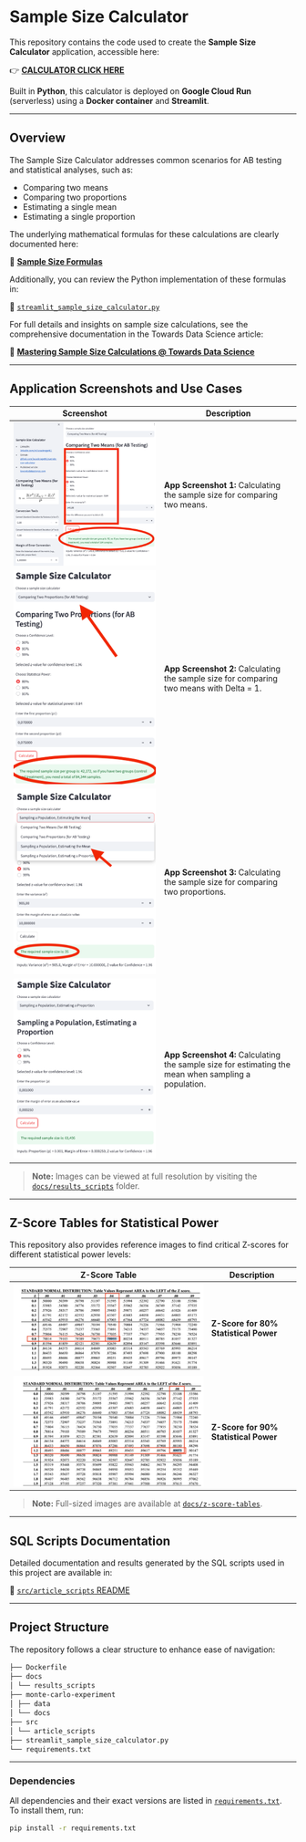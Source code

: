 # Sample Size Calculator

This repository contains the code used to create the **Sample Size Calculator** application, accessible here:

👉 [**CALCULATOR CLICK HERE**](http://ec2-56-125-4-40.sa-east-1.compute.amazonaws.com:8080/)  

Built in **Python**, this calculator is deployed on **Google Cloud Run** (serverless) using a **Docker container** and **Streamlit**.

---

## Overview

The Sample Size Calculator addresses common scenarios for AB testing and statistical analyses, such as:
- Comparing two means
- Comparing two proportions
- Estimating a single mean
- Estimating a single proportion

The underlying mathematical formulas for these calculations are clearly documented here:

🧮 [**Sample Size Formulas**](./docs/README.md)

Additionally, you can review the Python implementation of these formulas in:

🐍 [`streamlit_sample_size_calculator.py`](./streamlit_sample_size_calculator.py)

For full details and insights on sample size calculations, see the comprehensive documentation in the Towards Data Science article:

📖 [**Mastering Sample Size Calculations @ Towards Data Science**](https://towardsdatascience.com/mastering-sample-size-calculations-75afcddd2ff3)

---

## Application Screenshots and Use Cases

| Screenshot | Description |
|------------|-------------|
| ![Two Means](./docs/app_screenshots/a.app_two_means.png) | **App Screenshot 1:** Calculating the sample size for comparing two means. |
| ![Two Means Delta](./docs/app_screenshots/b.app_two_props.webp) | **App Screenshot 2:** Calculating the sample size for comparing two means with Delta = 1. |
| ![Two Proportions](./docs/app_screenshots/c.app_one_mean.webp) | **App Screenshot 3:** Calculating the sample size for comparing two proportions. |
| ![One Mean Estimation](./docs/app_screenshots/d.app_one_prop.webp) | **App Screenshot 4:** Calculating the sample size for estimating the mean when sampling a population. |

> **Note:** Images can be viewed at full resolution by visiting the [`docs/results_scripts`](./docs/results_scripts/) folder.

---

## Z-Score Tables for Statistical Power

This repository also provides reference images to find critical Z-scores for different statistical power levels:

| Z-Score Table | Description |
|---------------|-------------|
| ![80% Power](./docs/z-score-tables/z_score_stat_power_80.webp) | **Z-Score for 80% Statistical Power** |
| ![90% Power](./docs/z-score-tables/z_score_stat_power_90.png) | **Z-Score for 90% Statistical Power** |

> **Note:** Full-sized images are available at [`docs/z-score-tables`](./docs/z-score-tables).

---

## SQL Scripts Documentation

Detailed documentation and results generated by the SQL scripts used in this project are available in:

📑 [`src/article_scripts` README](./src/article_scripts/README.md)

---

## Project Structure

The repository follows a clear structure to enhance ease of navigation:



```
├── Dockerfile
├── docs
│ └── results_scripts
├── monte-carlo-experiment
│ ├── data
│ └── docs
├── src
│ └── article_scripts
├── streamlit_sample_size_calculator.py
└── requirements.txt
```


---

### Dependencies

All dependencies and their exact versions are listed in [`requirements.txt`](./requirements.txt).  
To install them, run:

```bash
pip install -r requirements.txt
```
